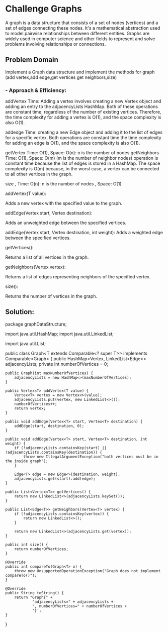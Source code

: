 # Challenge Graphs
A graph is a data structure that consists of a set of nodes (vertices) and a set of edges connecting these nodes. It's a mathematical abstraction used to model pairwise relationships between different entities. Graphs are widely used in computer science and other fields to represent and solve problems involving relationships or connections.
## Problem Domain
Implement a Graph data structure and implement the methods for graph (add vertex,add edge,get vertices get neighbors,size)

### - Approach & Efficiency:
addVertex Time: Adding a vertex involves creating a new Vertex object and adding an entry to the adjacencyLists HashMap. Both of these operations are constant time, regardless of the number of existing vertices. Therefore, the time complexity for adding a vertex is O(1), and the space complexity is also O(1).

addedge Time: creating a new Edge object and adding it to the list of edges for a specific vertex. Both operations are constant time the time complexity for adding an edge is O(1), and the space complexity is also O(1).

getVertex Time: O(1), Space: O(n): n is the number of nodes getNeighbors Time: O(1), Space: O(m) (m is the number of neighbor nodes) operation is constant time because the list of edges is stored in a HashMap. The space complexity is O(m) because, in the worst case, a vertex can be connected to all other vertices in the graph.

size , Time: O(n): n is the number of nodes , Space: O(1)

addVertex(T value):

Adds a new vertex with the specified value to the graph.

addEdge(Vertex start, Vertex destination):

Adds an unweighted edge between the specified vertices.

addEdge(Vertex start, Vertex destination, int weight): Adds a weighted edge between the specified vertices.

getVertices():

Returns a list of all vertices in the graph.

getNeighbors(Vertex vertex):

Returns a list of edges representing neighbors of the specified vertex.

size():

Returns the number of vertices in the graph.

## Solution:

package graphDataStructure;

import java.util.HashMap;
import java.util.LinkedList;

import java.util.List;

public class Graph<T extends Comparable<? super T>> implements Comparable<Graph<T>> {
public HashMap<Vertex<T>, LinkedList<Edge<T>>> adjacencyLists;
private int numberOfVertices = 0;

    public Graph(int maxNumberOfVertices) {
        adjacencyLists = new HashMap<>(maxNumberOfVertices);
    }

    public Vertex<T> addVertex(T value) {
        Vertex<T> vertex = new Vertex<>(value);
        adjacencyLists.put(vertex, new LinkedList<>());
        numberOfVertices++;
        return vertex;
    }

    public void addEdge(Vertex<T> start, Vertex<T> destination) {
        addEdge(start, destination, 0);
    }

    public void addEdge(Vertex<T> start, Vertex<T> destination, int weight) {
        if (!adjacencyLists.containsKey(start) || !adjacencyLists.containsKey(destination)) {
            throw new IllegalArgumentException("both vertices must be in the inside graph");
        }

        Edge<T> edge = new Edge<>(destination, weight);
        adjacencyLists.get(start).add(edge);
    }

    public List<Vertex<T>> getVertices() {
        return new LinkedList<>(adjacencyLists.keySet());
    }

    public List<Edge<T>> getNeighbors(Vertex<T> vertex) {
        if (!adjacencyLists.containsKey(vertex)) {
            return new LinkedList<>();
        }

        return new LinkedList<>(adjacencyLists.get(vertex));
    }

    public int size() {
        return numberOfVertices;
    }

    @Override
    public int compareTo(Graph<T> o) {
        throw new UnsupportedOperationException("Graph does not implement compareTo()");
    }

    @Override
    public String toString() {
        return "Graph{" +
                "adjacencyLists=" + adjacencyLists +
                ", numberOfVertices=" + numberOfVertices +
                '}';
    }
}